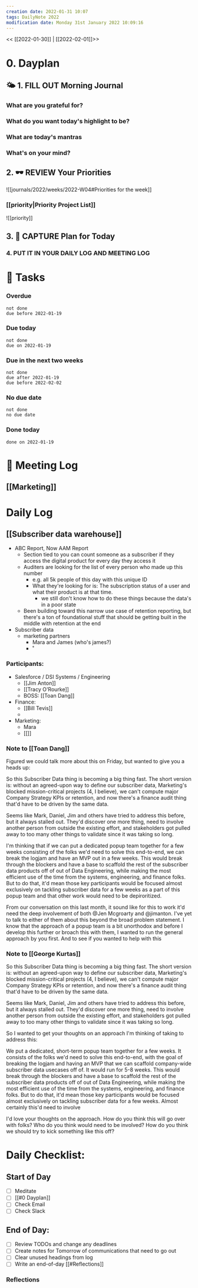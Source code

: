 ```yaml
---
creation date: 2022-01-31 10:07
tags: DailyNote 2022
modification date: Monday 31st January 2022 10:09:16
---
```


<< [[2022-01-30]] | [[2022-02-01]]>>

# 0. Dayplan
## 🌤 1. **FILL OUT** Morning Journal
### What are you grateful for?
### What do you want today's highlight to be?
### What are today's mantras
### What's on your mind?
## 2. 🕶 **REVIEW** Your Priorities
![[journals/2022/weeks/2022-W04#Priorities for the week]]
### [[priority|Priority Project List]] 
![[priority]]
## 3. 📆 **CAPTURE** Plan for Today
### 4. PUT IT IN YOUR DAILY LOG AND MEETING LOG
# 📝 Tasks
### Overdue
```tasks
not done
due before 2022-01-19
```
### Due today
```tasks
not done
due on 2022-01-19
```
### Due in the next two weeks
```tasks
not done
due after 2022-01-19
due before 2022-02-02
```
### No due date
```tasks
not done
no due date
```
### Done today
```tasks
done on 2022-01-19
```
# 📰 Meeting Log
## [[Marketing]]
# Daily Log
## [[Subscriber data warehouse]]
- ABC Report, Now AAM Report
	- Section tied to you can count someone as a subscriber if they access the digital product for every day they access it
	- Auditers are looking for the list of every person who made up this number
		- e.g. all 5k people of this day with this unique ID
		- What they're looking for is: The subscription status of a user and what their product is at that time.
			- we still don't know how to do these things because the data's in a poor state
	- Been building toward this narrow use case of retention reporting, but there's a ton of foundational stuff that should be getting built in the middle with retention at the end
- Subscriber data
	- marketing partners
		- Mara and James (who's james?)
		- ˚
### Participants:
- Salesforce / DSI Systems / Engineering
	- [[Jim Anton]]
	- [[Tracy O'Rourke]]
	- BOSS: [[Toan Dang]]
- Finance:
	- [[Bill Tevis]]
	-
- Marketing:
	- Mara
	- [[]]
### Note to [[Toan Dang]]
Figured we could talk more about this on Friday, but wanted to give you a heads up:

So this Subscriber Data thing is becoming a big thing fast. The short version is: without an agreed-upon way to define our subscriber data, Marketing's blocked mission-critical projects (4, I believe), we can't compute major Company Strategy KPIs or retention, and now there's a finance audit thing that'd have to be driven by the same data.

Seems like Mark, Daniel, Jim and others have tried to address this before, but it always stalled out. They'd discover one more thing, need to involve another person from outside the existing effort, and stakeholders got pulled away to too many other things to validate since it was taking so long.

I'm thinking that if we can put a dedicated popup team together for a few weeks consisting of the folks we'd need to solve this end-to-end, we can break the logjam and have an MVP out in a few weeks. This would break through the blockers and have a base to scaffold the rest of the subscriber data products off of out of Data Engineering, while making the most efficient use of the time from the systems, engineering, and finance folks. But to do that, it'd mean those key participants would be focused almost exclusively on tackling subscriber data for a few weeks as a part of this popup team and that other work would need to be depiroritized. 

From our conversation on this last month, it sound like for this to work it'd need the deep involvement of both @Jen Mcgroarty and @jimanton. I've yet to talk to either of them about this beyond the broad problem statement. I know that the approach of a popup team is a bit unorthodox and before I develop this further or broach this with them, I wanted to run the general approach by you first. And to see if you wanted to help with this
### Note to [[George Kurtas]]
So this Subscriber Data thing is becoming a big thing fast. The short version is: without an agreed-upon way to define our subscriber data, Marketing's blocked mission-critical projects (4, I believe), we can't compute major Company Strategy KPIs or retention, and now there's a finance audit thing that'd have to be driven by the same data.

Seems like Mark, Daniel, Jim and others have tried to address this before, but it always stalled out. They'd discover one more thing, need to involve another person from outside the existing effort, and stakeholders got pulled away to too many other things to validate since it was taking so long.

So I wanted to get your thoughts on an approach I'm thinking of taking to address this:

We put a dedicated, short-term popup team together for a few weeks. It consists of the folks we'd need to solve this end-to-end, with the goal of breaking the logjam and having an MVP that we can scaffold company-wide subscriber data usecases off of. It would run for 5-8 weeks. This would break through the blockers and have a base to scaffold the rest of the subscriber data products off of out of Data Engineering, while making the most efficient use of the time from the systems, engineering, and finance folks. But to do that, it'd mean those key participants would be focused almost exclusively on tackling subscriber data for a few weeks. Almost certainly this'd need to involve 

I'd love your thoughts on the approach. How do you think this will go over with folks? Who do you think would need to be involved? How do you think we should try to kick something like this off?
# Daily Checklist:
## Start of Day
- [ ] Meditate
- [ ] [[#0 Dayplan]]
- [ ] Check Email
- [ ] Check Slack
## End of Day:
- [ ] Review TODOs and change any deadlines
- [ ] Create notes for Tomorrow of communications that need to go out
- [ ] Clear unused headings from log
- [ ] Write an end-of-day [[#Reflections]]
### Reflections